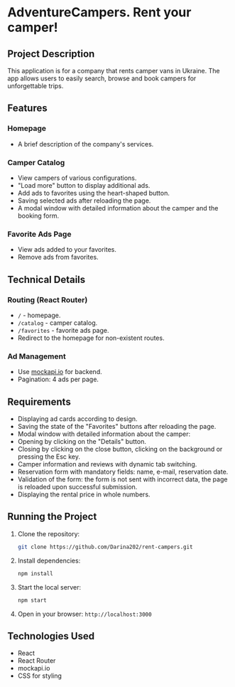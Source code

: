 # AdventureCampers. Rent your camper!

## Project Description

This application is for a company that rents camper vans in Ukraine. The app
allows users to easily search, browse and book campers for unforgettable trips.

## Features

### Homepage

- A brief description of the company's services.

### Camper Catalog

- View campers of various configurations.
- "Load more" button to display additional ads.
- Add ads to favorites using the heart-shaped button.
- Saving selected ads after reloading the page.
- A modal window with detailed information about the camper and the booking
  form.

### Favorite Ads Page

- View ads added to your favorites.
- Remove ads from favorites.

## Technical Details

### Routing (React Router)

- `/` - homepage.
- `/catalog` - camper catalog.
- `/favorites` - favorite ads page.
- Redirect to the homepage for non-existent routes.

### Ad Management

- Use [mockapi.io](https://mockapi.io/) for backend.
- Pagination: 4 ads per page.

## Requirements

- Displaying ad cards according to design.
- Saving the state of the "Favorites" buttons after reloading the page.
- Modal window with detailed information about the camper:
- Opening by clicking on the "Details" button.
- Closing by clicking on the close button, clicking on the background or
  pressing the Esc key.
- Camper information and reviews with dynamic tab switching.
- Reservation form with mandatory fields: name, e-mail, reservation date.
- Validation of the form: the form is not sent with incorrect data, the page is
  reloaded upon successful submission.
- Displaying the rental price in whole numbers.

## Running the Project

1. Clone the repository:
   ```sh
   git clone https://github.com/Darina202/rent-campers.git
   ```
2. Install dependencies:
   ```sh
   npm install
   ```
3. Start the local server:
   ```sh
   npm start
   ```
4. Open in your browser: `http://localhost:3000`

## Technologies Used

- React
- React Router
- mockapi.io
- CSS for styling
